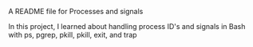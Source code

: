 A README file for Processes and signals

In this project, I learned about handling process ID's and signals in Bash with ps, pgrep, pkill, pkill, exit, and trap

